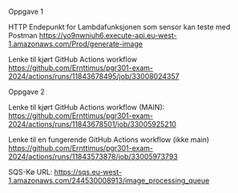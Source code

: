 
Oppgave 1

HTTP Endepunkt for Lambdafunksjonen som sensor kan teste med Postman
https://yo9nwniuh6.execute-api.eu-west-1.amazonaws.com/Prod/generate-image

Lenke til kjørt GitHub Actions workflow
https://github.com/Ernttimus/pgr301-exam-2024/actions/runs/11843678495/job/33008024357


Oppgave 2

Lenke til kjørt GitHub Actions workflow (MAIN):
https://github.com/Ernttimus/pgr301-exam-2024/actions/runs/11843678501/job/33005925210

Lenke til en fungerende GitHub Actions workflow (ikke main)
https://github.com/Ernttimus/pgr301-exam-2024/actions/runs/11843573878/job/33005973793

SQS-Kø URL:
https://sqs.eu-west-1.amazonaws.com/244530008913/image_processing_queue
